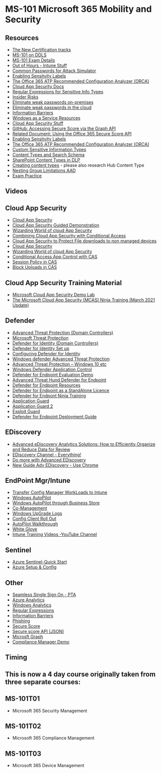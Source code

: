 
# MS-101 Microsoft 365 Mobility and Security

## Resources

* [The New Certification tracks](https://query.prod.cms.rt.microsoft.com/cms/api/am/binary/RE2PjDI)
* [MS-101 on DDLS](https://www.ddls.com.au/courses/microsoft/office-365/microsoft-ms-101t00-microsoft-365-mobility-and-security/)
* [MS-101 Exam Details](https://www.microsoft.com/en-us/learning/exam-ms-101.aspx)
* [Out of Hours - Intune Stuff](https://oofhours.com/category/microsoft-intune/)
* [Common Passwords for Attack Simulator](https://github.com/jeanphorn/wordlist)
* [Enabling Sensitvity Labels](https://docs.microsoft.com/en-au/azure/active-directory/users-groups-roles/groups-assign-sensitivity-labels)
* [The Office 365 ATP Recommended Configuration Analyzer (ORCA)](https://github.com/cammurray/orca)
* [Cloud App Security Docs](https://docs.microsoft.com/en-us/cloud-app-security/)
* [Regular Expressions for Sensitive Info Types](https://regex101.com/)
* [Insider Risks](https://docs.microsoft.com/en-us/microsoft-365/compliance/insider-risk-management-policies?view=o365-worldwide)
* [Eliminate weak passwords on-premises](https://docs.microsoft.com/en-us/azure/active-directory/authentication/concept-password-ban-bad-on-premises)
* [Eliminate weak passwords in the cloud](https://docs.microsoft.com/en-us/azure/active-directory/authentication/concept-password-ban-bad)
* [Information Barriers](https://docs.microsoft.com/en-us/microsoft-365/compliance/information-barriers-policies)
* [Windows as a Service Resources](https://docs.microsoft.com/en-us/windows/deployment/update/waas-mobile-updates)
* [Cloud App Security Stuff](https://docs.microsoft.com/en-us/cloud-app-security/)
* [GitHub: Accessing Secure Score via the Graph API](https://github.com/OfficeDev/O365-Cloud-Sec-Tooling/blob/master/Securescore/README.md)
* [Related Document: Using the Office 365 Secure Score API](https://blogs.technet.microsoft.com/office365security/using-the-office-365-secure-score-api/)
* [Enabling Sensitvity Labels](https://docs.microsoft.com/en-au/azure/active-directory/users-groups-roles/groups-assign-sensitivity-labels)
* [The Office 365 ATP Recommended Configuration Analyzer (ORCA)](https://github.com/cammurray/orca)
* [Custom Sensitive Information Types](https://joannecklein.com/2018/08/07/build-and-use-custom-sensitive-information-types-in-office-365/)
* [Content Types and Search Schema](https://joannecklein.com/2018/09/12/content-type-filters-in-modern-sharepoint/)
* [SharePoint Content Types in DLP](https://joannecklein.com/2018/01/25/a-sharepoint-content-type-dlp-policy/)
* [Creating content types](https://sharegate.com/blog/sharepoint-content-types-understand-use-create) - please also research Hub Content Type
* [Nesting Group Limitations AAD](https://docs.microsoft.com/en-us/azure/active-directory/enterprise-users/directory-service-limits-restrictions)
* [Exam Practice](https://examtopics.com)

## Videos
## Cloud App Security
* [Cloud App Security](https://youtu.be/DyUmFWfJQvU)
* [Cloud App Security Guided Demonstration](https://mslearn.cloudguides.com/en-us/guides/Discover,%20protect,%20and%20control%20your%20apps%20with%20Microsoft%20Cloud%20App%20Security)
* [Wizarding World of cloud App Security](https://youtu.be/TLm6F0pKT7E)
* [Combining Cloud App Security with Conditional Access](https://youtu.be/1K66pDwzaf0)
* [Cloud App Security to Protect File downloads to non managed devices](https://youtu.be/vD9C9jwDuv4)
* [Cloud App Security](https://youtu.be/DyUmFWfJQvU)
* [Wizarding World of cloud App Security](https://youtu.be/TLm6F0pKT7E)
* [Conditional Access App Control with CAS](https://youtu.be/CvsjM8TX81c)
* [Session Policy in CAS](https://youtu.be/hPW3E51cIac)
* [Block Uploads in CAS](https://youtu.be/nGg2XyQWJ4o)

## Cloud App Security Training Material
* [Microsoft Cloud App Security Demo Lab](https://docs.microsoft.com/en-us/cloud-app-security/getting-started-with-cloud-app-security)
* [The Microsoft Cloud App Security (MCAS) Ninja Training (March 2021 Update)](https://techcommunity.microsoft.com/t5/security-compliance-and-identity/the-microsoft-cloud-app-security-mcas-ninja-training-march-2021/ba-p/1877343)


## Defender
* [Advanced Threat Protection (Domain Controllers)](https://youtu.be/EGY2m8yU_KE)
* [Microsoft Threat Protection](https://docs.microsoft.com/en-us/learn/paths/m365-security-threat-protection)
* [Defender for Identity (Domain Controllers)](https://youtu.be/EGY2m8yU_KE)
* [Defender for Identity Set up](https://www.youtube.com/watch?v=rMHNJb2IXJ0&t=226s)
* [Configuring Defender for Identity](https://youtu.be/rMHNJb2IXJ0?t=229)
* [Windows defender Advanced Threat Protection](https://youtu.be/qxeGa3pxIwg)
* [Advanced Threat Protection – Windows 10 etc](https://youtu.be/HkQZR9RBbPE)
* [Windows Defender Application Control](https://youtu.be/J7fSeYEftRE)
* [Defender for Endpoint Evaluation Demo](https://docs.microsoft.com/en-us/microsoft-365/security/defender-endpoint/evaluation-lab?view=o365-worldwide)
* [Advanced Threat Hund Defender for Endpoint](https://youtu.be/4NQphnL0YR8)
* [Defender for Endpoint Resources](https://techcommunity.microsoft.com/t5/microsoft-defender-for-endpoint/become-a-microsoft-defender-for-endpoint-ninja/ba-p/1515647
)
* [Defender for Endpoint as a StandAlone Licence](https://www.infusedinnovations.com/blog/secure-intelligent-workplace/microsoft-defender-atp-standalone-is-now-available
)
* [Defender for Endpont Ninja Training](https://techcommunity.microsoft.com/t5/microsoft-defender-for-endpoint/become-a-microsoft-defender-for-endpoint-ninja/ba-p/1515647)
* [Application Guard](https://www.youtube.com/watch?v=J7fSeYEftRE)
* [Application Guard 2](https://youtu.be/J7fSeYEftRE)
* [Exploit Guard](https://youtu.be/pnaYdBP35dc)
* [Defender for Endpoint Deployment Guide](https://youtu.be/gx9jnG5tZmM)

## EDiscovery
* [Advanced eDiscovery Analytics Solutions: How to Efficiently Organize and Reduce Data for Review](https://youtu.be/dgkLkxX_YrE)
* [EDiscovery Channel - Everything!](https://www.youtube.com/channel/UCFJbJglx-or89yg9RanFTQg/videos)
* [Do more with Advanced EDiscovery](https://youtu.be/-25S-Vz7u1Q)
* [New Guide Adv EDiscovery - Use Chrome](https://content.cloudguides.com/en-us/guides/Advanced%20eDiscovery)

## EndPoint Mgr/Intune
* [Transfer Config Manager WorkLoads to Intune](https://www.anoopcnair.com/sccm-co-management-configuration-8/)
* [Windows AutoPilot](https://youtu.be/4K4hC5NchbE)
* [Windows AutoPilot through Business Store](https://www.microsoft.com/en-us/videoplayer/embed/3b30f2c2-a3e2-4778-aa92-f65dbc3ecf54?autoplay=false)
* [Co-Management](https://youtu.be/0jsNNrQNqog)
* [Windows UpGrade Logs](https://youtu.be/O91NLxyEHY8)
* [Config Client Roll Out](https://youtu.be/bHWRBaaVCPg)
* [AutoPilot Walkthrough](https://youtu.be/KYVptkpsOqs)
* [White Glove](https://youtu.be/nE5XSOBV0rI)
* [Intune Training Videos -YouTube Channel](https://www.youtube.com/channel/UCfmMlhX5TW8cicxHw6ExYVA)

## Sentinel
* [Azure Sentinel-Quick Start](https://youtu.be/p2BK8SAUGG0)
* [Azure Setup & Config](https://youtu.be/Cyd16wVwxZc)

## Other
* [Seamless Single Sign On - PTA](https://youtu.be/PyeAC85Gm7w)
* [Azure Analytics](https://youtu.be/T2Vpi6ph8ck)
* [Windows Analytics](https://youtu.be/4Kb78NmfV6E)
* [Regular Expressions](https://youtu.be/sa-TUpSx1JA)
* [Information Barriers](https://youtu.be/461LfU06RbA?t=416)
* [Phishing](https://youtu.be/MCYC8kV1mmc)
* [Secure Score](https://youtu.be/jzfpDJ9Kg-A)
* [Secure score API (JSON)](https://youtu.be/vg3QKQWVD6Y)
* [Microsft Graph](https://youtu.be/PI9NO5rayiY)
* [Compliance Manager Demo](https://youtu.be/r1vs8NdSXKQ?list=PLXPr7gfUMmKyMW5RRW9kmLjX31OTwqhf5)

## Timing
## This is now a 4 day course originally taken from three separate courses:
## MS-101T01 
* Microsoft 365 Security Management 
## MS-101T02 
* Microsoft 365 Compliance Management 
## MS-101T03 
* Microsoft 365 Device Management 


